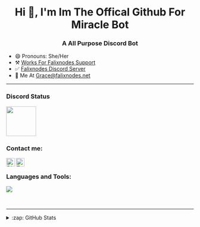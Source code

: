 <h1 align="center">Hi 👋, I'm Im The Offical Github For Miracle Bot </h1>
<h3 align="center">A All Purpose Discord Bot</h3>

- 😄 Pronouns: She/Her
- ⚒️ [Works For Falixnodes Support](https://falixnodes.net)
- ✅ [Falixnodes Discord Server](https://discord.gg/falixnodes)
- 📧 Me At Grace@falixnodes.net
---

### Discord Status
<a href="https://discord.com/users/814170568005124137">
<img height="80px" src="(https://discord.c99.nl/widget/theme-3/973307610239500298.png)" />
</a>

### Contact me: 

<img align="left" alt="Discord" width="23px" src="https://raw.githubusercontent.com/peterthehan/peterthehan/master/assets/discord.svg" />
</a>
<a href="https://twitter.com/AgentDeath2">
  <img align="left" alt="Twitter" width="23px" src="https://raw.githubusercontent.com/peterthehan/peterthehan/master/assets/twitter.svg" />
</a>

</br>

### Languages and Tools:
<p align="left">
<img src="https://img.shields.io/badge/Node.JS-black?style=for-the-badge&logo=node.js" />
</p>
<br />

---

<details>
  <summary>:zap: GitHub Stats</summary>
</br>
<img align="left" alt="GraceMerrick" src="https://github-readme-stats.vercel.app/api?username=GraceMerrick&show_icons=true&locale=en&theme=dark&layout=compact" />
